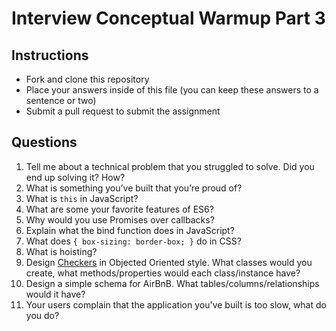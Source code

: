 # Interview Conceptual Warmup Part 3

## Instructions

* Fork and clone this repository
* Place your answers inside of this file (you can keep these answers to a sentence or two)
* Submit a pull request to submit the assignment

## Questions

1.  Tell me about a technical problem that you struggled to solve. Did you end up solving it? How?
2.  What is something you’ve built that you’re proud of?
3.  What is `this` in JavaScript?
4.  What are some your favorite features of ES6?
5.  Why would you use Promises over callbacks?
6.  Explain what the bind function does in JavaScript?
7.  What does `{ box-sizing: border-box; }` do in CSS?
8.  What is hoisting?
9.  Design [Checkers](https://en.wikipedia.org/wiki/Draughts) in Objected Oriented style. What classes would you create, what methods/properties would each class/instance have?
10. Design a simple schema for AirBnB. What tables/columns/relationships would it have?
11. Your users complain that the application you've built is too slow, what do you do?
